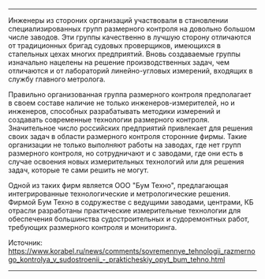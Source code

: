 * * *
Инженеры из стороних организаций участвовали в становлении специализированных групп размерного контроля на довольно большом числе заводов. Эти группы качественно в лучшую сторону отличаются от традиционных бригад судовых проверщиков, имеющихся в стапельных цехах многих предприятий. Вновь создаваемые группы изначально нацелены на решение производственных задач, чем отличаются и от лабораторий линейно-угловых измерений, входящих в службу главного метролога.

Правильно организованная группа размерного контроля предполагает в своем составе наличие не только инженеров-измерителей, но и инженеров, способных разрабатывать методики измерений и создавать современные технологии размерного контроля. Значительное число российских предприятий привлекает для решения своих задач в области размерного контроля сторонние фирмы. Такие организации не только выполняют работы на заводах, где нет групп размерного контроля, но сотрудничают и с заводами, где они есть в случае освоения новых измерительных технологий или для решения задач, которые те сами решить не могут.

Одной из таких фирм является ООО "Бум Техно", предлагающая интегрированные технологические и метрологические решения. Фирмой Бум Техно в содружестве с ведущими заводами, центрами, КБ отрасли разработаны практические измерительные технологии для обеспечения большинства судостроительных и судоремонтных работ, требующих размерного контроля и мониторинга.

Источник: https://www.korabel.ru/news/comments/sovremennye_tehnologii_razmernogo_kontrolya_v_sudostroenii_-_prakticheskiy_opyt_bum_tehno.html
* * *